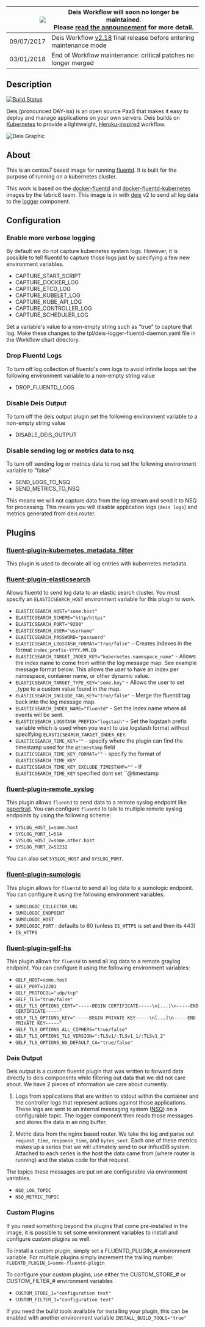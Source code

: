 
|![](https://upload.wikimedia.org/wikipedia/commons/thumb/1/17/Warning.svg/156px-Warning.svg.png) | Deis Workflow will soon no longer be maintained.<br />Please [read the announcement](https://deis.com/blog/2017/deis-workflow-final-release/) for more detail. |
|---:|---|
| 09/07/2017 | Deis Workflow [v2.18][] final release before entering maintenance mode |
| 03/01/2018 | End of Workflow maintenance: critical patches no longer merged |

## Description
[![Build Status](https://ci.deis.io/job/fluentd/badge/icon)](https://ci.deis.io/job/fluentd)

Deis (pronounced DAY-iss) is an open source PaaS that makes it easy to deploy and manage
applications on your own servers. Deis builds on [Kubernetes](http://kubernetes.io/) to provide
a lightweight, [Heroku-inspired](http://heroku.com) workflow.

![Deis Graphic](https://getdeis.blob.core.windows.net/get-deis/deis-graphic-small.png)

## About
This is an centos7 based image for running [fluentd](http://fluentd.org). It is built for the purpose of running on a kubernetes cluster.

This work is based on the [docker-fluentd](https://github.com/fabric8io/docker-fluentd) and [docker-fluentd-kubernetes](https://github.com/fabric8io/docker-fluentd-kubernetes) images by the fabric8 team. This image is in with [deis](https://github.com/deis/deis) v2 to send all log data to the [logger](https://github.com/deis/logger) component.

## Configuration

### Enable more verbose logging
By default we do not capture kubernetes system logs. However, it is possible to tell fluentd to capture those logs just by specifying a few new environment variables.

* CAPTURE_START_SCRIPT
* CAPTURE_DOCKER_LOG
* CAPTURE_ETCD_LOG
* CAPTURE_KUBELET_LOG
* CAPTURE_KUBE_API_LOG
* CAPTURE_CONTROLLER_LOG
* CAPTURE_SCHEDULER_LOG

Set a variable's value to a non-empty string such as "true" to capture that log. Make these changes to the tpl/deis-logger-fluentd-daemon.yaml file in the Workflow chart directory.

### Drop Fluentd Logs
To turn off log collection of fluentd's own logs to avoid infinite loops set the following environment variable to a non-empty string value
* DROP_FLUENTD_LOGS

### Disable Deis Output
To turn off the deis output plugin set the following environment variable to a non-empty string value
* DISABLE_DEIS_OUTPUT

### Disable sending log or metrics data to nsq
To turn off sending log or metrics data to nsq set the following environment variable to "false"
* SEND_LOGS_TO_NSQ
* SEND_METRICS_TO_NSQ

This means we will not capture data from the log stream and send it to NSQ for processing. This means you will disable application logs (`deis logs`) and metrics generated from deis router.

## Plugins

### [fluent-plugin-kubernetes_metadata_filter](https://github.com/fabric8io/fluent-plugin-kubernetes_metadata_filter)
This plugin is used to decorate all log entries with kubernetes metadata.

### [fluent-plugin-elasticsearch](https://github.com/uken/fluent-plugin-elasticsearch)
Allows fluentd to send log data to an elastic search cluster. You must specify an `ELASTICSEARCH_HOST` environment variable for this plugin to work.

* `ELASTICSEARCH_HOST="some.host"`
* `ELASTICSEARCH_SCHEME="http/https"`
* `ELASTICSEARCH_PORT="9200"`
* `ELASTICSEARCH_USER="username"`
* `ELASTICSEARCH_PASSWORD="password"`
* `ELASTICSEARCH_LOGSTASH_FORMAT="true/false"` - Creates indexes in the format `index_prefix-YYYY.MM.DD`
* `ELASTICSEARCH_TARGET_INDEX_KEY="kubernetes.namespace_name"` - Allows the index name to come from within the log message map. See example message format below. This allows the user to have an index per namespace, container name, or other dynamic value.
* `ELASTICSEARCH_TARGET_TYPE_KEY="some.key"` - Allows the user to set _type to a custom value found in the map.
* `ELASTICSEARCH_INCLUDE_TAG_KEY="true/false"` - Merge the fluentd tag back into the log message map.
* `ELASTICSEARCH_INDEX_NAME="fluentd"` - Set the index name where all events will be sent.
* `ELASTICSEARCH_LOGSTASH_PREFIX="logstash"` - Set the logstash prefix variable which is used when you want to use logstash format without specifying `ELASTICSEARCH_TARGET_INDEX_KEY`.
* `ELASTICSEARCH_TIME_KEY=""` - specify where the plugin can find the timestamp used for the `@timestamp` field
* `ELASTICSEARCH_TIME_KEY_FORMAT=""` - specify the format of `ELASTICSEARCH_TIME_KEY`
* `ELASTICSEARCH_TIME_KEY_EXCLUDE_TIMESTAMP=""` - If `ELASTICSEARCH_TIME_KEY` specified dont set ``@timestamp

### [fluent-plugin-remote_syslog](https://github.com/dlackty/fluent-plugin-remote_syslog)
This plugin allows `fluentd` to send data to a remote syslog endpoint like [papertrail](http://papertrailapp.com). You can configure `fluentd` to talk to multiple remote syslog endpoints by using the following scheme:
* `SYSLOG_HOST_1=some.host`
* `SYSLOG_PORT_1=514`
* `SYSLOG_HOST_2=some.other.host`
* `SYSLOG_PORT_2=52232`

You can also set `SYSLOG_HOST` and `SYSLOG_PORT`.

### [fluent-plugin-sumologic](https://github.com/mattk42/fluent-plugin-sumologic)
This plugin allows for `fluentd` to send all log data to a sumologic endpoint. You can configure it using the following environment variables:
* `SUMOLOGIC_COLLECTOR_URL`
* `SUMOLOGIC_ENDPOINT`
* `SUMOLOGIC_HOST`
* `SUMOLOGIC_PORT` : defaults to 80 (unless `IS_HTTPS` is set and then its 443)
* `IS_HTTPS`

### [fluent-plugin-gelf-hs](https://github.com/bodhi-space/fluent-plugin-gelf-hs)
This plugin allows for `fluentd` to send all log data to a remote graylog endpoint. You can configure it using the following environment variables:
* `GELF_HOST=some.host`
* `GELF_PORT=12201`
* `GELF_PROTOCOL="udp/tcp"`
* `GELF_TLS="true/false"`
* `GELF_TLS_OPTIONS_CERT="-----BEGIN CERTIFICATE-----\n[...]\n-----END CERTIFICATE-----"`
* `GELF_TLS_OPTIONS_KEY="-----BEGIN PRIVATE KEY-----\n[...]\n-----END PRIVATE KEY-----"`
* `GELF_TLS_OPTIONS_ALL_CIPHERS="true/false"`
* `GELF_TLS_OPTIONS_TLS_VERSION=":TLSv1/:TLSv1_1/:TLSv1_2"`
* `GELF_TLS_OPTIONS_NO_DEFAULT_CA="true/false"`

### Deis Output
Deis output is a custom fluentd plugin that was written to forward data directly to deis components while filtering out data that we did not care about. We have 2 pieces of information we care about currently.

1) Logs from applications that are written to stdout within the container and the controller logs that represent actions against those applications. These logs are sent to an internal messaging system ([NSQ](http://nsq.io)) on a configurable topic. The logger component then reads those messages and stores the data in an ring buffer.

2) Metric data from the nginx based router. We take the log and parse out `request_time`, `response_time`, and `bytes_sent`. Each one of these metrics makes up a series that we will ultimately send to our InfluxDB system. Attached to each series is the host the data came from (where router is running) and the status code for that request.

The topics these messages are put on are configurable via environment variables.
* `NSQ_LOG_TOPIC`
* `NSQ_METRIC_TOPIC`

### Custom Plugins
If you need something beyond the plugins that come pre-installed in the image, it is possible to set some environment variables to install and configure custom plugins as well.

To install a custom plugin, simply set a FLUENTD_PLUGIN_# environment variable. For multiple plugins simply increment the trailing number.
`FLUENTD_PLUGIN_1=some-fluentd-plugin`

To configure your custom plugins, use either the CUSTOM_STORE_# or CUSTOM_FILTER_# environment variables
* `CUSTOM_STORE_1="configuration text"`
* `CUSTOM_FILTER_1="configuration text"`

If you need the build tools available for installing your plugin, this can be enabled with another environment variable
`INSTALL_BUILD_TOOLS="true"`

[v2.18]: https://github.com/deis/workflow/releases/tag/v2.18.0
